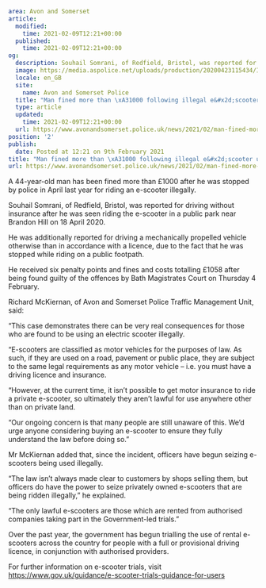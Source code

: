 ```yaml
area: Avon and Somerset
article:
  modified:
    time: 2021-02-09T12:21+00:00
  published:
    time: 2021-02-09T12:21+00:00
og:
  description: Souhail Somrani, of Redfield, Bristol, was reported for driving without insurance after he was seen riding the e-scooter in a public park near Brandon Hill on 18 April 2020.
  image: https://media.aspolice.net/uploads/production/20200423115434/In-Court-Black-1.jpg
  locale: en_GB
  site:
    name: Avon and Somerset Police
  title: "Man fined more than \xA31000 following illegal e&#x2d;scooter use | Avon and Somerset Police"
  type: article
  updated:
    time: 2021-02-09T12:21+00:00
  url: https://www.avonandsomerset.police.uk/news/2021/02/man-fined-more-than-1000-following-illegal-e-scooter-use/
position: '2'
publish:
  date: Posted at 12:21 on 9th February 2021
title: "Man fined more than \xA31000 following illegal e&#x2d;scooter use | Avon and Somerset Police"
url: https://www.avonandsomerset.police.uk/news/2021/02/man-fined-more-than-1000-following-illegal-e-scooter-use/
```

A 44-year-old man has been fined more than £1000 after he was stopped by police in April last year for riding an e-scooter illegally.

Souhail Somrani, of Redfield, Bristol, was reported for driving without insurance after he was seen riding the e-scooter in a public park near Brandon Hill on 18 April 2020.

He was additionally reported for driving a mechanically propelled vehicle otherwise than in accordance with a licence, due to the fact that he was stopped while riding on a public footpath.

He received six penalty points and fines and costs totalling £1058 after being found guilty of the offences by Bath Magistrates Court on Thursday 4 February.

Richard McKiernan, of Avon and Somerset Police Traffic Management Unit, said:

“This case demonstrates there can be very real consequences for those who are found to be using an electric scooter illegally.

“E-scooters are classified as motor vehicles for the purposes of law. As such, if they are used on a road, pavement or public place, they are subject to the same legal requirements as any motor vehicle – i.e. you must have a driving licence and insurance.

“However, at the current time, it isn’t possible to get motor insurance to ride a private e-scooter, so ultimately they aren’t lawful for use anywhere other than on private land.

“Our ongoing concern is that many people are still unaware of this. We’d urge anyone considering buying an e-scooter to ensure they fully understand the law before doing so.”

Mr McKiernan added that, since the incident, officers have begun seizing e-scooters being used illegally.

“The law isn’t always made clear to customers by shops selling them, but officers do have the power to seize privately owned e-scooters that are being ridden illegally,” he explained.

“The only lawful e-scooters are those which are rented from authorised companies taking part in the Government-led trials.”

Over the past year, the government has begun trialling the use of rental e-scooters across the country for people with a full or provisional driving licence, in conjunction with authorised providers.

For further information on e-scooter trials, visit https://www.gov.uk/guidance/e-scooter-trials-guidance-for-users
